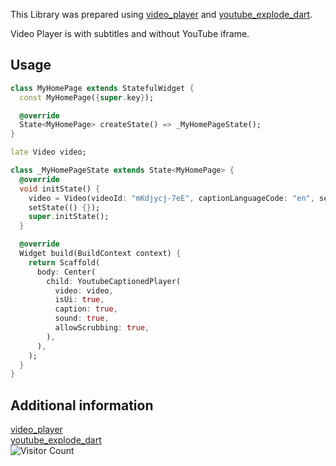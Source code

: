 <!--
This README describes the package. If you publish this package to pub.dev,
this README's contents appear on the landing page for your package.

For information about how to write a good package README, see the guide for
[writing package pages](https://dart.dev/guides/libraries/writing-package-pages).

For general information about developing packages, see the Dart guide for
[creating packages](https://dart.dev/guides/libraries/create-library-packages)
and the Flutter guide for
[developing packages and plugins](https://flutter.dev/developing-packages).
-->

<p>
  This Library was prepared using
  <a href="https://pub.dev/packages/video_player" target="_blank"
    >video_player</a>
  and <a href="https://pub.dev/packages/youtube_explode_dart" target="_blank"
    >youtube_explode_dart</a>.
</p>

Video Player is with subtitles and without YouTube iframe.

<!--## Features

List what your package can do. Maybe include images, gifs, or videos.

## Getting started

List prerequisites and provide or point to information on how to
start using the package.-->

## Usage

```dart
class MyHomePage extends StatefulWidget {
  const MyHomePage({super.key});

  @override
  State<MyHomePage> createState() => _MyHomePageState();
}

late Video video;

class _MyHomePageState extends State<MyHomePage> {
  @override
  void initState() {
    video = Video(videoId: "mKdjycj-7eE", captionLanguageCode: "en", setLoop: false);
    setState(() {});
    super.initState();
  }

  @override
  Widget build(BuildContext context) {
    return Scaffold(
      body: Center(
        child: YoutubeCaptionedPlayer(
          video: video,
          isUi: true,
          caption: true,
          sound: true,
          allowScrubbing: true,
        ),
      ),
    );
  }
}
```

## Additional information

<a href="https://pub.dev/packages/video_player" target="_blank"
    >video_player</a></br>
<a href="https://pub.dev/packages/youtube_explode_dart" target="_blank"
    >youtube_explode_dart</a></br>
![Visitor Count](https://profile-counter.glitch.me/emrhnzngn/count.svg)
